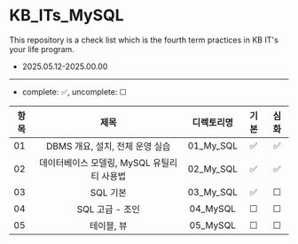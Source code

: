 # KB_ITs_MySQL

This repository is a check list which is the fourth term practices in KB IT's your life program.
- 2025.05.12-2025.00.00

---
- complete: ✅, uncomplete: ☐

| 항목 |  제목  | 디렉토리명 | 기본 | 심화 |
|------|:----:|:----:|:----:|:----:|
| 01 |DBMS 개요, 설치, 전체 운영 실습 | 01_My_SQL | ✅ | ✅ |
| 02 |데이터베이스 모델링, MySQL 유틸리티 사용법 | 02_My_SQL | ✅ | ✅ |
| 03 |SQL 기본 | 03_My_SQL | ✅ | ☐ |
|04|SQL 고급 - 조인|04_MySQL | ☐ | ☐ |
|05|테이블, 뷰|05_MySQL | ☐ | ☐ |

